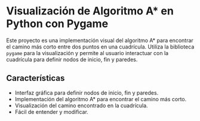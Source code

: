 # Visualización de Algoritmo A* en Python con Pygame

Este proyecto es una implementación visual del algoritmo A* para encontrar el camino más corto entre dos puntos en una cuadrícula. Utiliza la biblioteca `pygame` para la visualización y permite al usuario interactuar con la cuadrícula para definir nodos de inicio, fin y paredes.

## Características

- Interfaz gráfica para definir nodos de inicio, fin y paredes.
- Implementación del algoritmo A* para encontrar el camino más corto.
- Visualización del camino encontrado en la cuadrícula.
- Fácil de entender y modificar.